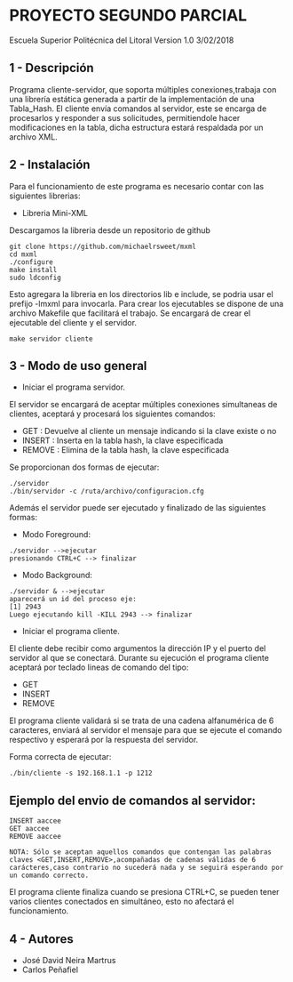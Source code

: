PROYECTO SEGUNDO PARCIAL
======================

Escuela Superior Politécnica del Litoral
Version 1.0 3/02/2018

1 - Descripción
---------------
Programa cliente-servidor, que soporta múltiples conexiones,trabaja con una librería estática generada a partir de la implementación de una Tabla_Hash. El cliente envía comandos al servidor, este se encarga de procesarlos y responder a sus solicitudes, permitiendole hacer modificaciones en la tabla, dicha estructura estará respaldada por un archivo XML.


2 - Instalación
----------------
Para el funcionamiento de este programa es necesario contar con las siguientes librerias:

* Libreria Mini-XML

Descargamos la libreria desde un repositorio de github
```
git clone https://github.com/michaelrsweet/mxml
cd mxml
./configure
make install
sudo ldconfig
```
Esto agregara la libreria en los directorios lib e include, se podria usar el prefijo -lmxml para invocarla.
Para crear los ejecutables se dispone de una archivo Makefile que facilitará el trabajo.
Se encargará de crear el ejecutable del cliente y el servidor.

```
make servidor cliente
```

3 - Modo de uso general
------------------------

* Iniciar el programa servidor.

El servidor se encargará de aceptar múltiples conexiones simultaneas de clientes, aceptará y procesará los siguientes comandos:

* GET <clave>: Devuelve al cliente un mensaje indicando si la clave existe o no
* INSERT <clave>: Inserta en la tabla hash, la clave especificada
* REMOVE <clave>: Elimina de la tabla hash, la clave especificada

Se proporcionan dos formas de ejecutar:
```
./servidor
./bin/servidor -c /ruta/archivo/configuracion.cfg
```

Además el servidor puede ser ejecutado y finalizado de las siguientes formas:

* Modo Foreground:
```
./servidor -->ejecutar
presionando CTRL+C --> finalizar
```
* Modo Background:
```
./servidor & -->ejecutar
aparecerá un id del proceso eje:
[1] 2943
Luego ejecutando kill -KILL 2943 --> finalizar
```

* Iniciar el programa cliente.

El cliente debe recibir como argumentos la dirección IP y el puerto del servidor al que se conectará.
Durante su ejecución el programa cliente aceptará por teclado lineas de comando del tipo:

* GET <clave>
* INSERT <clave>
* REMOVE <clave>

El programa cliente validará si se trata de una cadena alfanumérica de 6 caracteres, enviará al servidor el mensaje para que se ejecute el comando respectivo y esperará por la respuesta del servidor.

Forma correcta de ejecutar:

```
./bin/cliente -s 192.168.1.1 -p 1212
```
Ejemplo del envio de comandos al servidor:
--------------------------------------------
```
INSERT aaccee
GET aaccee
REMOVE aaccee

NOTA: Sólo se aceptan aquellos comandos que contengan las palabras claves <GET,INSERT,REMOVE>,acompañadas de cadenas válidas de 6 carácteres,caso contrario no sucederá nada y se seguirá esperando por un comando correcto.  
```
El programa cliente finaliza cuando se presiona CTRL+C, se pueden tener varios clientes conectados en simultáneo, esto no afectará el funcionamiento.

4 - Autores
-----------

* José David Neira Martrus
* Carlos Peñafiel
